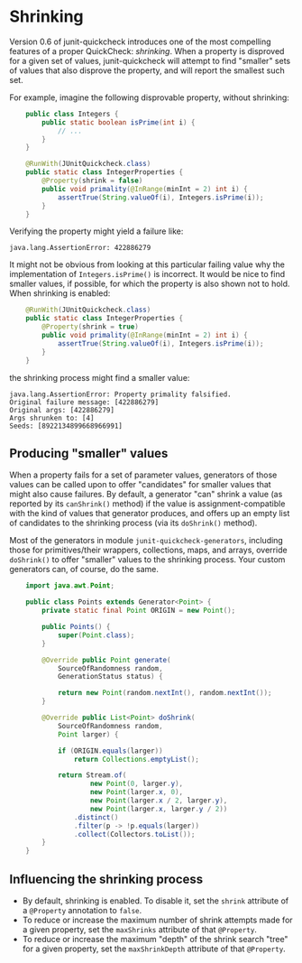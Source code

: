 # Shrinking

Version 0.6 of junit-quickcheck introduces one of the most compelling features
of a proper QuickCheck: _shrinking_. When a property is disproved for a given
set of values, junit-quickcheck will attempt to find "smaller" sets of values
that also disprove the property, and will report the smallest such set.

For example, imagine the following disprovable property, without shrinking:

```java
    public class Integers {
        public static boolean isPrime(int i) {
            // ...
        }
    }

    @RunWith(JUnitQuickcheck.class)
    public static class IntegerProperties {
        @Property(shrink = false)
        public void primality(@InRange(minInt = 2) int i) {
            assertTrue(String.valueOf(i), Integers.isPrime(i));
        }
    }
```

Verifying the property might yield a failure like:

    java.lang.AssertionError: 422886279

It might not be obvious from looking at this particular failing value why
the implementation of `Integers.isPrime()` is incorrect. It would be nice
to find smaller values, if possible, for which the property is also shown
not to hold. When shrinking is enabled:

```java
    @RunWith(JUnitQuickcheck.class)
    public static class IntegerProperties {
        @Property(shrink = true)
        public void primality(@InRange(minInt = 2) int i) {
            assertTrue(String.valueOf(i), Integers.isPrime(i));
        }
    }
```

the shrinking process might find a smaller value:

    java.lang.AssertionError: Property primality falsified.
    Original failure message: [422886279]
    Original args: [422886279]
    Args shrunken to: [4]
    Seeds: [8922134899668966991]


## Producing "smaller" values

When a property fails for a set of parameter values, generators of those values
can be called upon to offer "candidates" for smaller values that might also
cause failures. By default, a generator "can" shrink a value (as reported by
its `canShrink()` method) if the value is assignment-compatible with the kind
of values that generator produces, and offers up an empty list of candidates
to the shrinking process (via its `doShrink()` method).

Most of the generators in module `junit-quickcheck-generators`, including
those for primitives/their wrappers, collections, maps, and arrays,
override `doShrink()` to offer "smaller" values to the shrinking process.
Your custom generators can, of course, do the same.

```java
    import java.awt.Point;

    public class Points extends Generator<Point> {
        private static final Point ORIGIN = new Point();

        public Points() {
            super(Point.class);
        }

        @Override public Point generate(
            SourceOfRandomness random,
            GenerationStatus status) {

            return new Point(random.nextInt(), random.nextInt());
        }

        @Override public List<Point> doShrink(
            SourceOfRandomness random,
            Point larger) {

            if (ORIGIN.equals(larger))
                return Collections.emptyList();

            return Stream.of(
                    new Point(0, larger.y),
                    new Point(larger.x, 0),
                    new Point(larger.x / 2, larger.y),
                    new Point(larger.x, larger.y / 2))
                .distinct()
                .filter(p -> !p.equals(larger))
                .collect(Collectors.toList());
        }
    }
```


## Influencing the shrinking process

- By default, shrinking is enabled. To disable it, set the `shrink` attribute
of a `@Property` annotation to `false`.
- To reduce or increase the maximum number of shrink attempts made for a given
property, set the `maxShrinks` attribute of that `@Property`.
- To reduce or increase the maximum "depth" of the shrink search "tree" for a
given property, set the `maxShrinkDepth` attribute of that `@Property`.
